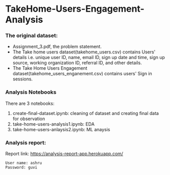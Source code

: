 # TakeHome-Users-Engagement-Analysis

### The original dataset:
- Assignment_3.pdf, the problem statement.
- The Take home users dataset(takehome_users.csv) contains Users' details i.e. unique user ID, name, email ID, sign up date and time, sign up source, working organization ID, referral ID, and other details.
- The Take Home Users Engagement dataset(takehome_users_enganement.csv) contains users' Sign in sessions.

### Analysis Notebooks
There are 3 notebooks:
1. create-final-dataset.ipynb: cleaning of dataset and creating final data for observation
2. take-home-users-analysis1.ipynb: EDA
3. take-home-users-anlaysis2.ipynb: ML anaysis

### Analysis report: 
Report link: https://analysis-report-app.herokuapp.com/
```
User name: ashru
Password: guvi
```

